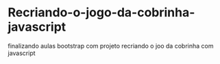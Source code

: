 # Recriando-o-jogo-da-cobrinha-javascript
finalizando aulas bootstrap com projeto recriando o joo da cobrinha com javascript 
